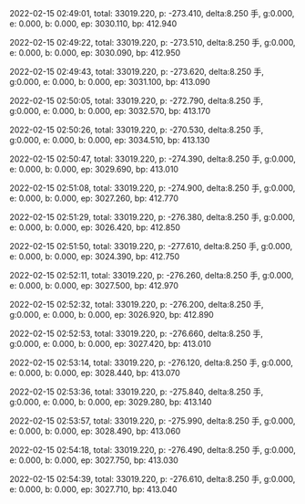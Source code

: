 2022-02-15 02:49:01, total: 33019.220, p: -273.410, delta:8.250 手, g:0.000, e: 0.000, b: 0.000, ep: 3030.110, bp: 412.940

2022-02-15 02:49:22, total: 33019.220, p: -273.510, delta:8.250 手, g:0.000, e: 0.000, b: 0.000, ep: 3030.090, bp: 412.950

2022-02-15 02:49:43, total: 33019.220, p: -273.620, delta:8.250 手, g:0.000, e: 0.000, b: 0.000, ep: 3031.100, bp: 413.090

2022-02-15 02:50:05, total: 33019.220, p: -272.790, delta:8.250 手, g:0.000, e: 0.000, b: 0.000, ep: 3032.570, bp: 413.170

2022-02-15 02:50:26, total: 33019.220, p: -270.530, delta:8.250 手, g:0.000, e: 0.000, b: 0.000, ep: 3034.510, bp: 413.130

2022-02-15 02:50:47, total: 33019.220, p: -274.390, delta:8.250 手, g:0.000, e: 0.000, b: 0.000, ep: 3029.690, bp: 413.010

2022-02-15 02:51:08, total: 33019.220, p: -274.900, delta:8.250 手, g:0.000, e: 0.000, b: 0.000, ep: 3027.260, bp: 412.770

2022-02-15 02:51:29, total: 33019.220, p: -276.380, delta:8.250 手, g:0.000, e: 0.000, b: 0.000, ep: 3026.420, bp: 412.850

2022-02-15 02:51:50, total: 33019.220, p: -277.610, delta:8.250 手, g:0.000, e: 0.000, b: 0.000, ep: 3024.390, bp: 412.750

2022-02-15 02:52:11, total: 33019.220, p: -276.260, delta:8.250 手, g:0.000, e: 0.000, b: 0.000, ep: 3027.500, bp: 412.970

2022-02-15 02:52:32, total: 33019.220, p: -276.200, delta:8.250 手, g:0.000, e: 0.000, b: 0.000, ep: 3026.920, bp: 412.890

2022-02-15 02:52:53, total: 33019.220, p: -276.660, delta:8.250 手, g:0.000, e: 0.000, b: 0.000, ep: 3027.420, bp: 413.010

2022-02-15 02:53:14, total: 33019.220, p: -276.120, delta:8.250 手, g:0.000, e: 0.000, b: 0.000, ep: 3028.440, bp: 413.070

2022-02-15 02:53:36, total: 33019.220, p: -275.840, delta:8.250 手, g:0.000, e: 0.000, b: 0.000, ep: 3029.280, bp: 413.140

2022-02-15 02:53:57, total: 33019.220, p: -275.990, delta:8.250 手, g:0.000, e: 0.000, b: 0.000, ep: 3028.490, bp: 413.060

2022-02-15 02:54:18, total: 33019.220, p: -276.490, delta:8.250 手, g:0.000, e: 0.000, b: 0.000, ep: 3027.750, bp: 413.030

2022-02-15 02:54:39, total: 33019.220, p: -276.610, delta:8.250 手, g:0.000, e: 0.000, b: 0.000, ep: 3027.710, bp: 413.040